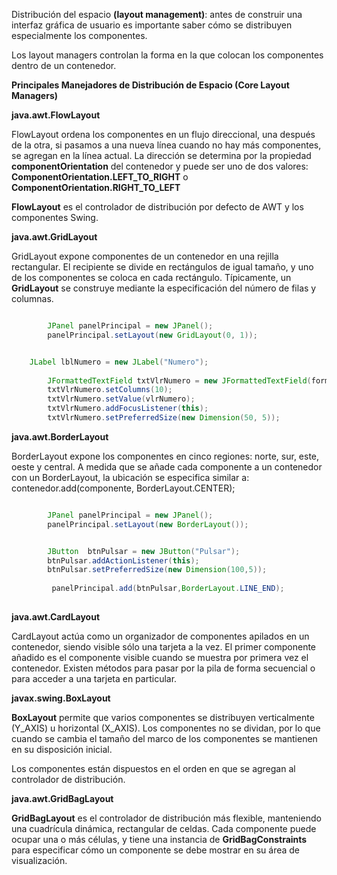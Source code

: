 Distribución del espacio **(layout management)**:  antes de construir una interfaz gráfica de usuario es importante saber cómo se distribuyen especialmente los componentes.

Los layout managers controlan la forma en la que colocan los componentes dentro de un contenedor.

**Principales Manejadores de Distribución de Espacio (Core Layout Managers)**

**java.awt.FlowLayout**

FlowLayout ordena los componentes en un flujo direccional, una después de la otra, si pasamos a una nueva línea cuando no hay más componentes, se agregan en la línea actual. La dirección se determina por la propiedad **componentOrientation** del contenedor y puede ser uno de dos valores: **ComponentOrientation.LEFT_TO_RIGHT** o **ComponentOrientation.RIGHT_TO_LEFT**

**FlowLayout** es el controlador de distribución por defecto de AWT y los componentes Swing.

**java.awt.GridLayout**

GridLayout expone componentes de un contenedor en una rejilla rectangular. El recipiente se divide en rectángulos de igual tamaño, y uno de los componentes se coloca en cada rectángulo. Típicamente, un **GridLayout** se construye mediante la especificación del número de filas y columnas.

```java

        JPanel panelPrincipal = new JPanel();
        panelPrincipal.setLayout(new GridLayout(0, 1));


	JLabel lblNumero = new JLabel("Numero");
        
        JFormattedTextField txtVlrNumero = new JFormattedTextField(formatoNumero);
        txtVlrNumero.setColumns(10);
        txtVlrNumero.setValue(vlrNumero);
        txtVlrNumero.addFocusListener(this);
        txtVlrNumero.setPreferredSize(new Dimension(50, 5));


```



**java.awt.BorderLayout**

BorderLayout expone los componentes en cinco regiones: norte, sur, este, oeste y central. A medida que se añade cada componente a un contenedor con un BorderLayout, la ubicación se especifica similar a: contenedor.add(componente, BorderLayout.CENTER);

```java

        JPanel panelPrincipal = new JPanel();
        panelPrincipal.setLayout(new BorderLayout());


        JButton  btnPulsar = new JButton("Pulsar");
        btnPulsar.addActionListener(this);
        btnPulsar.setPreferredSize(new Dimension(100,5));
        
         panelPrincipal.add(btnPulsar,BorderLayout.LINE_END);
        

```

**java.awt.CardLayout**

CardLayout actúa como un organizador de componentes apilados en un contenedor, siendo visible sólo una tarjeta a la vez. El primer componente añadido es el componente visible cuando se muestra por primera vez el contenedor. Existen métodos para pasar por la pila de forma secuencial o para acceder a una tarjeta en particular.

**javax.swing.BoxLayout**

**BoxLayout** permite que varios componentes se distribuyen verticalmente (Y_AXIS) u horizontal (X_AXIS). Los componentes no se dividan, por lo que cuando se cambia el tamaño del marco de los componentes se mantienen en su disposición inicial.

Los componentes están dispuestos en el orden en que se agregan al controlador de distribución.

**java.awt.GridBagLayout**

**GridBagLayout** es el controlador de distribución más flexible, manteniendo una cuadrícula dinámica, rectangular de celdas. Cada componente puede ocupar una o más células, y tiene una instancia de **GridBagConstraints** para especificar cómo un componente se debe mostrar en su área de visualización.

